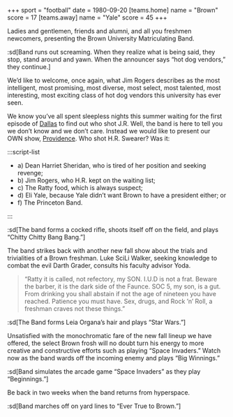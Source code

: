 +++
sport = "football"
date = 1980-09-20
[teams.home]
name = "Brown"
score = 17
[teams.away]
name = "Yale"
score = 45
+++

Ladies and gentlemen, friends and alumni, and all you freshmen newcomers, presenting the Brown University Matriculating Band.

:sd[Band runs out screaming. When they realize what is being said, they stop, stand around and yawn. When the announcer says “hot dog vendors,” they continue.]

We’d like to welcome, once again, what Jim Rogers describes as the most intelligent, most promising, most diverse, most select, most talented, most interesting, most exciting class of hot dog vendors this university has ever seen.

We know you’ve all spent sleepless nights this summer waiting for the first episode of <u>Dallas</u> to find out who shot J.R. Well, the band is here to tell you we don’t know and we don’t care. Instead we would like to present our OWN show, <u>Providence</u>. Who shot H.R. Swearer? Was it:

:::script-list

- a) Dean Harriet Sheridan, who is tired of her position and seeking revenge;
- b) Jim Rogers, who H.R. kept on the waiting list;
- c) The Ratty food, which is always suspect;
- d) Eli Yale, because Yale didn’t want Brown to have a president either; or
- f) The Princeton Band.

:::

:sd[The band forms a cocked rifle, shoots itself off on the field, and plays “Chitty Chitty Bang Bang.”]

The band strikes back with another new fall show about the trials and trivialities of a Brown freshman. Luke SciLi Walker, seeking knowledge to combat the evil Darth Grader, consults his faculty advisor Yoda.

> “Ratty it is called, not refectory, my SON. I.U.D is not a frat. Beware the barber, it is the dark side of the Faunce. SOC 5, my son, is a gut. From drinking you shall abstain if not the age of nineteen you have reached. Patience you must have. Sex, drugs, and Rock ’n’ Roll, a freshman craves not these things.”

:sd[The Band forms Leia Organa’s hair and plays “Star Wars.”]

Unsatisfied with the monochromatic fare of the new fall lineup we have offered, the select Brown frosh will no doubt turn his energy to more creative and constructive efforts such as playing “Space Invaders.” Watch now as the band wards off the incoming enemy and plays “Big Winnings.”

:sd[Band simulates the arcade game “Space Invaders” as they play “Beginnings.”]

Be back in two weeks when the band returns from hyperspace.

:sd[Band marches off on yard lines to “Ever True to Brown.”]
